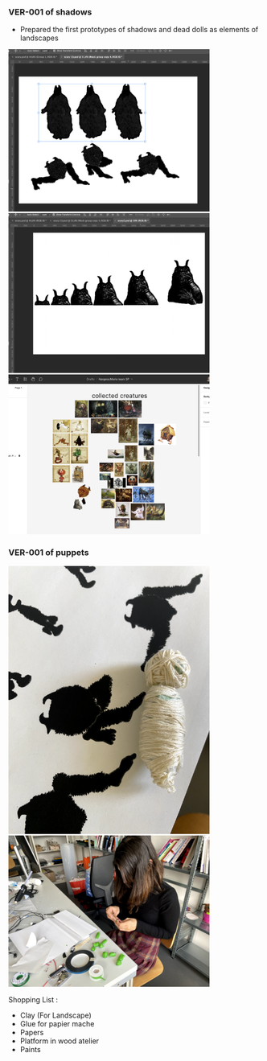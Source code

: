 ### VER-001 of shadows

- Prepared the first prototypes of shadows and dead dolls as elements of landscapes

<img src="imagesD/17.png" width="400px">

<img src="imagesD/18.png" width="400px">

<img src="imagesD/20.png" width="400px">

### VER-001 of puppets

<img src="imagesD/21.png" width="400px">

<img src="imagesD/19.png" width="400px">

Shopping List :

- Clay (For Landscape)
- Glue for papier mache
- Papers
- Platform in wood atelier
- Paints
